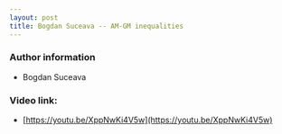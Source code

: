 ```yaml
---
layout: post
title: Bogdan Suceava -- AM-GM inequalities
---
```


### Author information
* Bogdan Suceava

### Video link:

* [https://youtu.be/XppNwKi4V5w](https://youtu.be/XppNwKi4V5w)

